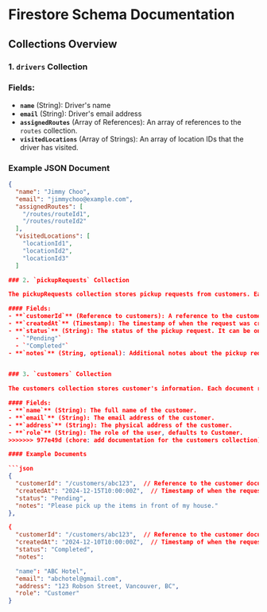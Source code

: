 
# Firestore Schema Documentation

## Collections Overview


### 1. `drivers` Collection

### Fields:
- **`name`** (String): Driver's name 
- **`email`** (String): Driver's email address
- **`assignedRoutes`** (Array of References): An array of references to the `routes` collection.
- **`visitedLocations`** (Array of Strings): An array of location IDs that the driver has visited.

### Example JSON Document
```json
{
  "name": "Jimmy Choo",
  "email": "jimmychoo@example.com",
  "assignedRoutes": [
    "/routes/routeId1",
    "/routes/routeId2"
  ],
  "visitedLocations": [
    "locationId1",
    "locationId2",
    "locationId3"
  ]

### 2. `pickupRequests` Collection

The pickupRequests collection stores pickup requests from customers. Each document represents a pickup request.

#### Fields:
- **`customerId`** (Reference to customers): A reference to the customer who created the request.
- **`createdAt`** (Timestamp): The timestamp of when the request was created.
- **`status`** (String): The status of the pickup request. It can be one of the following values:
  - `"Pending"`
  - `"Completed"`
- **`notes`** (String, optional): Additional notes about the pickup request.


### 3. `customers` Collection

The customers collection stores customer's information. Each document represents a customer.

#### Fields:
- **`name`** (String): The full name of the customer. 
- **`email`** (String): The email address of the customer. 
- **`address`** (String): The physical address of the customer. 
- **`role`** (String): The role of the user, defaults to Customer.
>>>>>>> 977e49d (chore: add documentation for the customers collection)

#### Example Documents

```json
{
  "customerId": "/customers/abc123",  // Reference to the customer document
  "createdAt": "2024-12-15T10:00:00Z",  // Timestamp of when the request was created
  "status": "Pending",
  "notes": "Please pick up the items in front of my house."
},

{
  "customerId": "/customers/abc123",  // Reference to the customer document
  "createdAt": "2024-12-10T10:00:00Z",  // Timestamp of when the request was created
  "status": "Completed",
  "notes":

  "name": "ABC Hotel", 
  "email": "abchotel@gmail.com",
  "address": "123 Robson Street, Vancouver, BC",
  "role": "Customer"
}
